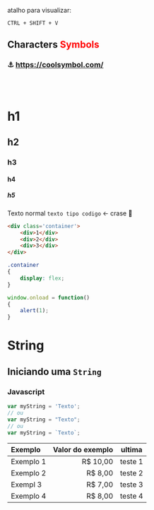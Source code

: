 atalho para visualizar:
```
CTRL + SHIFT + V
```
## Characters <font color=red>Symbols</font>
### ⚓️ https://coolsymbol.com/

<br />
<br />

# h1
## h2
### h3
#### h4
##### h5

Texto normal `texto tipo codigo` <- crase 🤠

```html
<div class='container'>
	<div>1</div>
	<div>2</div>
	<div>3</div>
</div>
```

```css
.container
{
	display: flex;
}
```

```js
window.onload = function()
{
	alert(1);
}
```

# String
## Iniciando uma `String`
### Javascript
```js
var myString = 'Texto';
// ou
var myString = "Texto";
// ou
var myString = `Texto`;
```

  Exemplo   | Valor do exemplo | ultima
 :--------- | ---------------: | :--------:
Exemplo 1   | R$ 10,00         | teste 1
Exemplo 2   | R$ 8,00          | teste 2
Exempl 3    | R$ 7,00          | teste 3
Exemplo 4   | R$ 8,00          | teste 4